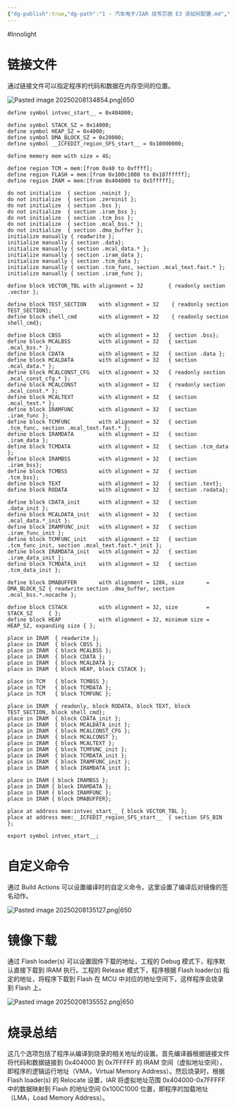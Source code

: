 ```yaml
---
{"dg-publish":true,"dg-path":"1 - 汽车电子/IAR 烧写芯驰 E3 该如何配置.md","permalink":"/1 - 汽车电子/IAR 烧写芯驰 E3 该如何配置/","created":"2025-02-08T13:46:37.618+08:00","updated":"2025-02-08T14:24:01.250+08:00"}
---
```


#Innolight

# 链接文件

通过链接文件可以指定程序的代码和数据在内存空间的位置。

![Pasted image 20250208134854.png|650](/img/user/0.Asset/resource/Pasted%20image%2020250208134854.png)

```
define symbol intvec_start__ = 0x404000;

define symbol STACK_SZ = 0x14000;
define symbol HEAP_SZ = 0x4000;
define symbol DMA_BLOCK_SZ = 0x20000;
define symbol __ICFEDIT_region_SFS_start__ = 0x10000000;

define memory mem with size = 4G;

define region TCM = mem:[from 0x40 to 0xffff];
define region FLASH = mem:[from 0x100c1000 to 0x107fffff];
define region IRAM = mem:[from 0x404000 to 0x5fffff];

do not initialize  { section .noinit };
do not initialize  { section .zeroinit };
do not initialize  { section .bss };
do not initialize  { section .iram_bss };
do not initialize  { section .tcm_bss };
do not initialize  { section .mcal_bss.* };
do not initialize  { section .dma_buffer };
initialize manually { readwrite };
initialize manually { section .data};
initialize manually { section .mcal_data.* };
initialize manually { section .iram_data };
initialize manually { section .tcm_data };
initialize manually { section .tcm_func, section .mcal_text.fast.* };
initialize manually { section .iram_func };

define block VECTOR_TBL with alignment = 32        { readonly section .vector };

define block TEST_SECTION    with alignment = 32    { readonly section TEST_SECTION};
define block shell_cmd       with alignment = 32    { readonly section shell_cmd};

define block CBSS            with alignment = 32   { section .bss};
define block MCALBSS         with alignment = 32   { section .mcal_bss.* };
define block CDATA           with alignment = 32   { section .data };
define block MCALDATA        with alignment = 32   { section .mcal_data.* };
define block MCALCONST_CFG   with alignment = 32   { readonly section .mcal_const_cfg.* };
define block MCALCONST       with alignment = 32   { readonly section .mcal_const.* };
define block MCALTEXT        with alignment = 32   { section .mcal_text.* };
define block IRAMFUNC        with alignment = 32   { section .iram_func };
define block TCMFUNC         with alignment = 32   { section .tcm_func, section .mcal_text.fast.* };
define block IRAMDATA        with alignment = 32   { section .iram_data };
define block TCMDATA         with alignment = 32   { section .tcm_data };
define block IRAMBSS         with alignment = 32   { section .iram_bss};
define block TCMBSS          with alignment = 32   { section .tcm_bss};
define block TEXT            with alignment = 32   { section .text};
define block RODATA          with alignment = 32   { section .rodata};

define block CDATA_init      with alignment = 32   { section .data_init };
define block MCALDATA_init   with alignment = 32   { section .mcal_data.*_init };
define block IRAMFUNC_init   with alignment = 32   { section .iram_func_init };
define block TCMFUNC_init    with alignment = 32   { section .tcm_func_init, section .mcal_text.fast.*_init };
define block IRAMDATA_init   with alignment = 32   { section .iram_data_init };
define block TCMDATA_init    with alignment = 32   { section .tcm_data_init };

define block DMABUFFER       with alignment = 128k, size       = DMA_BLOCK_SZ { readwrite section .dma_buffer, section .mcal_bss.*.nocache };

define block CSTACK          with alignment = 32, size         = STACK_SZ     { };
define block HEAP            with alignment = 32, minimum size = HEAP_SZ, expanding size { };

place in IRAM  { readwrite };
place in IRAM  { block CBSS };
place in IRAM  { block MCALBSS };
place in IRAM  { block CDATA };
place in IRAM  { block MCALDATA };
place in IRAM  { block HEAP, block CSTACK };

place in TCM   { block TCMBSS };
place in TCM   { block TCMDATA };
place in TCM   { block TCMFUNC };

place in IRAM  { readonly, block RODATA, block TEXT, block TEST_SECTION, block shell_cmd};
place in IRAM  { block CDATA_init };
place in IRAM  { block MCALDATA_init };
place in IRAM  { block MCALCONST_CFG };
place in IRAM  { block MCALCONST };
place in IRAM  { block MCALTEXT };
place in IRAM  { block TCMFUNC_init };
place in IRAM  { block TCMDATA_init };
place in IRAM  { block IRAMFUNC_init };
place in IRAM  { block IRAMDATA_init };

place in IRAM { block IRAMBSS };
place in IRAM { block IRAMDATA };
place in IRAM { block IRAMFUNC };
place in IRAM { block DMABUFFER};

place at address mem:intvec_start__ { block VECTOR_TBL };
place at address mem:__ICFEDIT_region_SFS_start__  { section SFS_BIN };

export symbol intvec_start__;
```

# 自定义命令

通过 Build Actions 可以设置编译时的自定义命令，这里设置了编译后对镜像的签名动作。

![Pasted image 20250208135127.png|650](/img/user/0.Asset/resource/Pasted%20image%2020250208135127.png)

# 镜像下载

通过 Flash loader(s) 可以设置固件下载的地址，工程的 Debug 模式下，程序默认直接下载到 IRAM 执行。工程的 Release 模式下，程序根据 Flash loader(s) 指定的地址，将程序下载到 Flash 在 MCU 中对应的地址空间下，这样程序会烧录到 Flash 上。

![Pasted image 20250208135552.png|650](/img/user/0.Asset/resource/Pasted%20image%2020250208135552.png)

# 烧录总结

这几个选项包括了程序从编译到烧录的相关地址的设置。首先编译器根据链接文件将代码和数据链接到 0x404000 到 0x7FFFFF 的 IRAM 空间（虚拟地址空间），即程序的逻辑运行地址（VMA，Virtual Memory Address）。然后烧录时，根据 Flash loader(s) 的 Relocate 设置，IAR 将虚拟地址范围 0x404000-0x7FFFFF 中的数据映射到 Flash 的地址空间 0x100C1000 位置，即程序的加载地址（LMA，Load Memory Address）。

